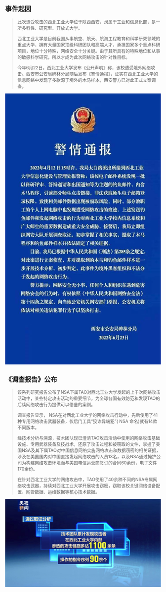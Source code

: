 ## 事件起因

> 此次遭受攻击的西北工业大学位于陕西西安，隶属于工业和信息化部，是一所多科性、研究型、开放式大学。
>
> 西北工业大学是目前我国从事航空、航天、航海工程教育和科学研究领域的重点大学，拥有大量国家顶级科研团队和高端人才，承担国家多个重点科研项目，地位十分特殊，网络安全十分关键。由于其所具有的特殊地位和从事的敏感科学研究，所以才成为此次网络攻击的针对性目标。
>
> 今年6月22日，西北工业大学发布《公开声明》称，该校遭受境外网络攻击。西安市公安局碑林分局随后发布《警情通报》，证实在西北工业大学的信息网络中发现了多款源于境外的木马样本，西安警方已对此正式立案调查。

![01](./images/01.jpg)

## 《调查报告》公布

> 该系列研究报告公布了NSA下属TAO对西北工业大学发起的上千次网络攻击活动中，某些特定攻击活动的重要细节，为全球各国有效防范和发现TAO的后续网络攻击行为提供可以借鉴的案例。
>
> 调查报告显示， NSA在对西北工业大学的网络攻击行动中，先后使用了41种专用网络攻击武器装备，仅后门工具“狡诈异端犯”( NSA 命名)就有14款不同版本。
>
> 经技术分析与溯源，技术团队现已澄清TAO攻击活动中使用的网络攻击基础设施、专用武器装备及技战术，还原了攻击过程和被窃取的文件，掌握了美国NSA及其下属TAO对中国信息网络实施网络攻击和数据窃密的相关证据，涉及在美国国内对中国直接发起网络攻击的人员13名，以及NSA通过掩护公司为构建网络攻击环境而与美国电信运营商签订的合同60余份，电子文件170余份。
>
> 在针对西北工业大学的网络攻击中，TAO使用了40余种不同的NSA专属网络攻击武器，持续对西北工业大学开展攻击窃密，窃取该校关键网络设备配置、网管数据、运维数据等核心技术数据。

![02](./images/02.jpg)

